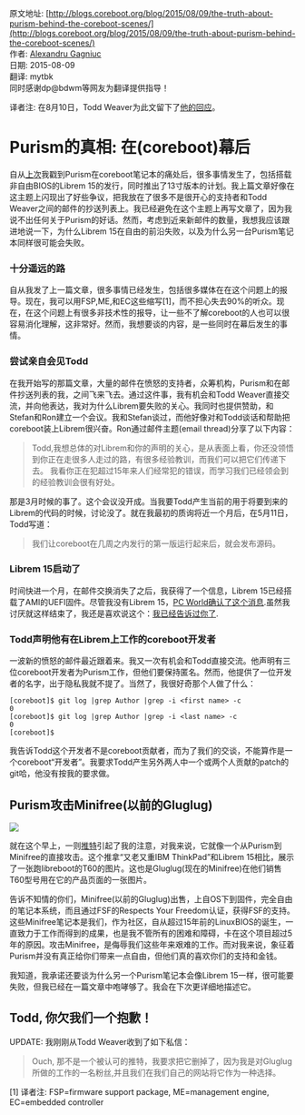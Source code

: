 <meta http-equiv='Content-Type' content='text/html; charset=utf-8' />

原文地址: [http://blogs.coreboot.org/blog/2015/08/09/the-truth-about-purism-behind-the-coreboot-scenes/](http://blogs.coreboot.org/blog/2015/08/09/the-truth-about-purism-behind-the-coreboot-scenes/)  
作者: [Alexandru Gagniuc](http://blogs.coreboot.org/blog/author/mrnuke/)  
日期: 2015-08-09  
翻译: mytbk  
同时感谢dp@bdwm等网友为翻译提供指导！

译者注: 在8月10日，Todd Weaver为此文留下了[他的回应](http://blogs.coreboot.org/blog/2015/08/09/the-truth-about-purism-behind-the-coreboot-scenes/#comments)。

# Purism的真相: 在(coreboot)幕后
自从[上次](http://blogs.coreboot.org/blog/2015/02/23/the-truth-about-purism-why-librem-is-not-the-same-as-libre/)我戳到Purism在coreboot笔记本的痛处后，很多事情发生了，包括搭载非自由BIOS的Librem 15的发行，同时推出了13寸版本的计划。我上篇文章好像在这主题上闪现出了好些争议，把我放在了很多不是很开心的支持者和Todd Weaver之间的邮件的抄送列表上。我已经避免在这个主题上再写文章了，因为我说不出任何关于Purism的好话。然而，考虑到近来新邮件的数量，我想我应该跟进地说一下，为什么Librem 15在自由的前沿失败，以及为什么另一台Purism笔记本同样很可能会失败。

### 十分遥远的路
自从我发了上一篇文章，很多事情已经发生，包括很多媒体在在这个问题上的报导。现在，我可以用FSP,ME,和EC这些缩写[1]，而不担心失去90%的听众。现在，在这个问题上有很多非技术性的报导，让一些不了解coreboot的人也可以很容易消化理解，这非常好。然而，我想要谈的内容，是一些同时在幕后发生的事情。

### 尝试亲自会见Todd
在我开始写的那篇文章，大量的邮件在愤怒的支持者，众筹机构，Purism和在邮件抄送列表的我，之间飞来飞去。通过这件事，我有机会和Todd Weaver直接交流，并向他表达，我对为什么Librem要失败的关心。我同时也提供赞助，和Stefan和Ron建立一个会议。我和Stefan谈过，而他好像对和Todd谈话和帮助把coreboot装上Librem很兴奋。Ron通过邮件主题(email thread)分享了以下内容：
> Todd,我想总体的对Librem和你的声明的关心，是从表面上看，你还没领悟到你正在走很多人走过的路，有很多经验教训，而我们可以把它们传递下去。
> 我看你正在犯超过15年来人们经常犯的错误，而学习我们已经领会到的经验教训会很有好处。

那是3月时候的事了。这个会议没开成。当我要Todd产生当前的用于将要到来的Librem的代码的时候，讨论没了。就在我最初的质询将近一个月后，在5月11日，Todd写道：
> 我们让coreboot在几周之内发行的第一版运行起来后，就会发布源码。

### Librem 15启动了
时间快进一个月，在邮件交换消失了之后，我获得了一个信息，Librem 15已经搭载了AMI的UEFI固件。尽管我没有Librem 15，[PC World确认了这个消息](http://www.pcworld.com/article/2960524/laptop-computers/why-linux-enthusiasts-are-arguing-over-purisms-sleek-idealistic-librem-laptops.html).虽然我讨厌就这样结束了，我还是喜欢说这个：[我已经告诉过你了](http://blogs.coreboot.org/blog/2015/02/23/the-truth-about-purism-why-librem-is-not-the-same-as-libre/).

### Todd声明他有在Librem上工作的coreboot开发者
一波新的愤怒的邮件最近跟着来。我又一次有机会和Todd直接交流。他声明有三位coreboot开发者为Purism工作，但他们要保持匿名。然而，他提供了一位开发者的名字，出于隐私我就不提了。当然了，我很好奇那个人做了什么：
```
[coreboot]$ git log |grep Author |grep -i <first name> -c
0
[coreboot]$ git log |grep Author |grep -i <last name> -c
0
[coreboot]$
```

我告诉Todd这个开发者不是coreboot贡献者，而为了我们的交谈，不能算作是一个coreboot“开发者”。我要求Todd产生另外两人中一个或两个人贡献的patch的git哈，他没有按我的要求做。

## Purism攻击Minifree(以前的Gluglug)
![](http://i0.wp.com/blogs.coreboot.org/files/2015/08/purism_attacks_minifree.png?resize=300%2C230)

就在这个早上，一则[推特](https://twitter.com/Puri_sm/status/629787848246341632)引起了我的注意，对我来说，它就像一个从Purism到Minifree的直接攻击。这个推拿“又老又重IBM ThinkPad”和Librem 15相比，展示了一张跑libreboot的T60的图片。这也是Gluglug(现在的Minifree)在他们销售T60型号用在它的产品页面的一张图片。

告诉不知情的你们，Minifree(以前的Gluglug)出售，上自OS下到固件，完全自由的笔记本系统，而且通过FSF的Respects Your Freedom认证，获得FSF的支持。这些Minifree笔记本是我们，作为社区，自从超过15年前的LinuxBIOS的诞生，一直致力于工作而得到的成果，也是我不管所有的困难和障碍，卡在这个项目超过5年的原因。攻击Minifree，是侮辱我们这些年来艰难的工作。而对我来说，象征着Purism并没有真正给你们带来一点自由，但他们真的喜欢你们的支持和金钱。

我知道，我承诺还要谈为什么另一个Purism笔记本会像Librem 15一样，很可能要失败，但我已经在一篇文章中咆哮够了。我会在下次更详细地描述它。

## Todd, 你欠我们一个抱歉！
UPDATE: 我刚刚从Todd Weaver收到了如下私信：
> Ouch, 那不是一个被认可的推特，我要求把它删掉了，因为我是对Gluglug所做的工作的一名粉丝,并且我们在我们自己的网站将它作为一种选择。

[1] 译者注: FSP=firmware support package, ME=management engine, EC=embedded controller
